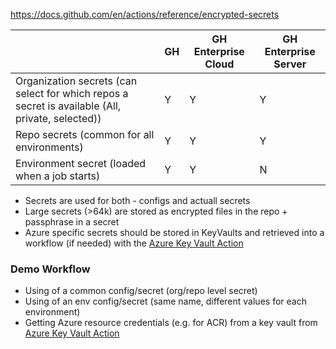https://docs.github.com/en/actions/reference/encrypted-secrets

|               | GH           | GH Enterprise Cloud  | GH Enterprise Server |
| ------------- |--------------| ---------------------| ---------------------|
| Organization secrets (can select for which repos a secret is available (All, private, selected))| Y | Y | Y |
| Repo secrets (common for all environments)| Y | Y | Y |
| Environment secret (loaded when a job starts)| Y | Y | N |

 - Secrets are used for both - configs and actuall secrets
 - Large secrets (>64k) are stored as encrypted files in the repo + passphrase in a secret
 - Azure specific secrets should be stored in KeyVaults and retrieved into a workflow (if needed) with the [Azure Key Vault Action](https://github.com/marketplace/actions/azure-key-vault-get-secrets)
 
### Demo Workflow
 - Using of a common config/secret (org/repo level secret) 
 - Using of an env config/secret (same name, different values for each environment)
 - Getting Azure resource credentials (e.g. for ACR) from a key vault from [Azure Key Vault Action](https://github.com/marketplace/actions/azure-key-vault-get-secrets)
